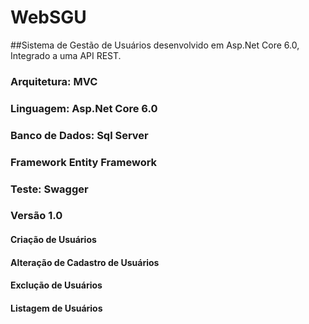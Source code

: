 # WebSGU
##Sistema de Gestão de Usuários  desenvolvido em Asp.Net Core  6.0, Integrado a uma API REST.




### Arquitetura: MVC
### Linguagem: Asp.Net Core  6.0
### Banco de Dados: Sql Server
### Framework Entity Framework
### Teste: Swagger
###

### Versão 1.0

#### Criação de Usuários
#### Alteração de Cadastro de Usuários
#### Exclução de Usuários
#### Listagem de Usuários
